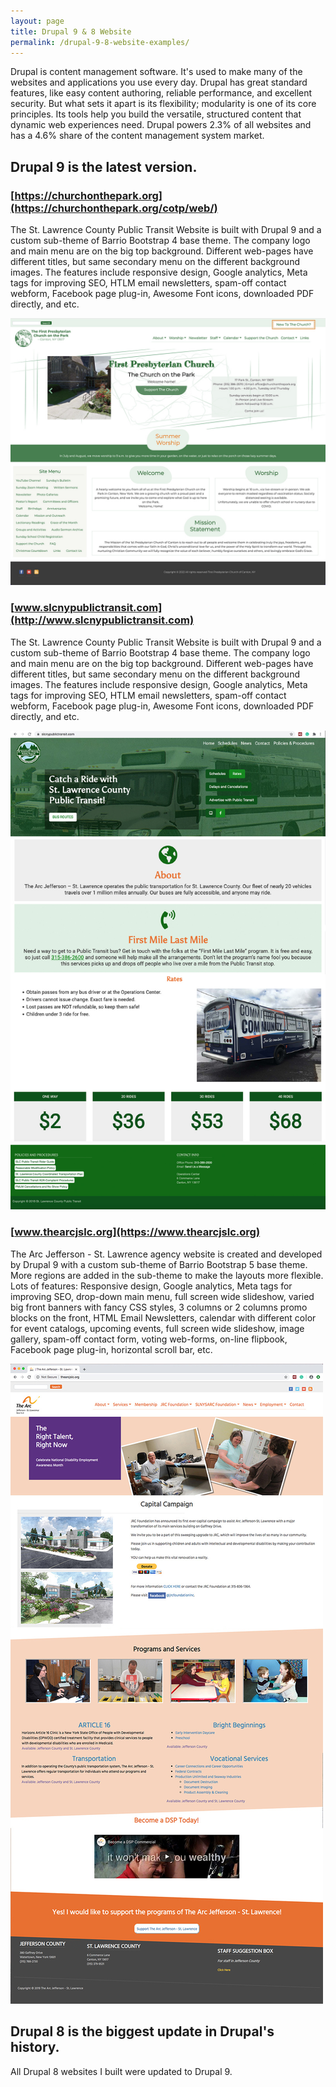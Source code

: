```yaml
---
layout: page
title: Drupal 9 & 8 Website
permalink: /drupal-9-8-website-examples/
---
```


Drupal is content management software. It's used to make many of the websites and applications you use every day. Drupal has great standard features, like easy content authoring, reliable performance, and excellent security. But what sets it apart is its flexibility; modularity is one of its core principles. Its tools help you build the versatile, structured content that dynamic web experiences need. Drupal powers 2.3% of all websites and has a 4.6% share of the content management system market.

## Drupal 9 is the latest version. 

### [https://churchonthepark.org](https://churchonthepark.org/cotp/web/)

The St. Lawrence County Public Transit Website is built with Drupal 9 and a custom sub-theme of Barrio Bootstrap 4 base theme. The company logo and main menu are on the big top background.  Different web-pages have different titles, but same secondary menu on the different background images. The features include responsive design, Google analytics, Meta tags for improving SEO, HTLM email newsletters, spam-off contact webform, Facebook page plug-in, Awesome Font icons, downloaded PDF directly, and etc.

[![Site Home](/images/churchOnTheParkWebsite2.jpg "churchonthepark.org Home")](https://churchonthepark.org/cotp/web/)

### [www.slcnypublictransit.com](http://www.slcnypublictransit.com)

The St. Lawrence County Public Transit Website is built with Drupal 9 and a custom sub-theme of Barrio Bootstrap 4 base theme. The company logo and main menu are on the big top background.  Different web-pages have different titles, but same secondary menu on the different background images. The features include responsive design, Google analytics, Meta tags for improving SEO, HTLM email newsletters, spam-off contact webform, Facebook page plug-in, Awesome Font icons, downloaded PDF directly, and etc.

[![Site Home](/images/publicTransitHome2.jpg "slcnypublictransit.com Home")](http://www.slcnypublictransit.com)

### [www.thearcjslc.org](https://www.thearcjslc.org)

The Arc Jefferson - St. Lawrence agency website is created and developed by Drupal 9 with a custom sub-theme of Barrio Bootstrap 5 base theme. More regions are added in the sub-theme to make the layouts more flexible. Lots of features: Responsive design, Google analytics, Meta tags for improving SEO, drop-down main menu, full screen wide slideshow, varied big front banners with fancy CSS styles, 3 columns or 2 columns promo blocks on the front, HTML Email Newsletters, calendar with different color for event catalogs, upcoming events, full screen wide slideshow, image gallery, spam-off contact form, voting web-forms, on-line flipbook, Facebook page plug-in, horizontal scroll bar, etc. 

[![Site Home](/images/thearcjslcHome1.jpg "thearcjslc.org Home")](https://www.thearcjslc.org)

## Drupal 8 is the biggest update in Drupal's history.

All Drupal 8 websites I built were updated to Drupal 9.

